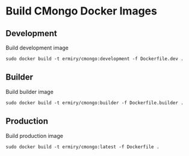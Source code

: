 # Build CMongo Docker Images

## Development

Build development image

```
sudo docker build -t ermiry/cmongo:development -f Dockerfile.dev .
```

## Builder

Build builder image

```
sudo docker build -t ermiry/cmongo:builder -f Dockerfile.builder .
```

## Production

Build production image

```
sudo docker build -t ermiry/cmongo:latest -f Dockerfile .
```